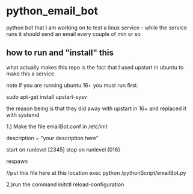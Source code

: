 # python_email_bot
python bot that I am working on to test a linux service - while the service runs it should send an email every couple of min or so 

## how to run and "install" this 
what actually makes this repo is
the fact that I used upstart in ubuntu to make this
a service.

note if you are running ubuntu 16+
you must run first.

sudo apt-get install upstart-sysv

the reason being is that they did away with upstart in 16+ and replaced it
with systemd

1.) Make the file emailBot.conf in /etc/init

<beginFile>
description = "your description here"

start on runlevel [2345]
stop on runlevel [016]

respawn

//put this file here at this location
exec python /pythonScript/emailBot.py
</beginFile>

2.)run the command initctl reload-configuration
